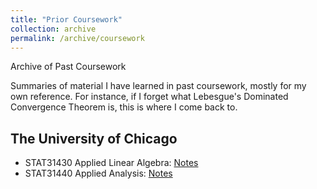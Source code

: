 ```yaml
---
title: "Prior Coursework"
collection: archive
permalink: /archive/coursework
---
```


Archive of Past Coursework

Summaries of material I have learned in past coursework, mostly for my own reference. For instance, if I forget what Lebesgue's Dominated Convergence Theorem is, this is where I come back to.


The University of Chicago
---
- STAT31430 Applied Linear Algebra: <a href="https://ericsclee.github.io/files/STAT31430_Final.pdf" target="_blank">Notes</a>
- STAT31440 Applied Analysis: <a href="https://ericsclee.github.io/files/STAT31440_Final.pdf" target="_blank">Notes</a>
